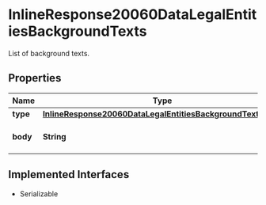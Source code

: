 

# InlineResponse20060DataLegalEntitiesBackgroundTexts

List of background texts.

## Properties

Name | Type | Description | Notes
------------ | ------------- | ------------- | -------------
**type** | [**InlineResponse20060DataLegalEntitiesBackgroundTextsType**](InlineResponse20060DataLegalEntitiesBackgroundTextsType.md) |  |  [optional]
**body** | **String** | Body of the background text. |  [optional]


## Implemented Interfaces

* Serializable


